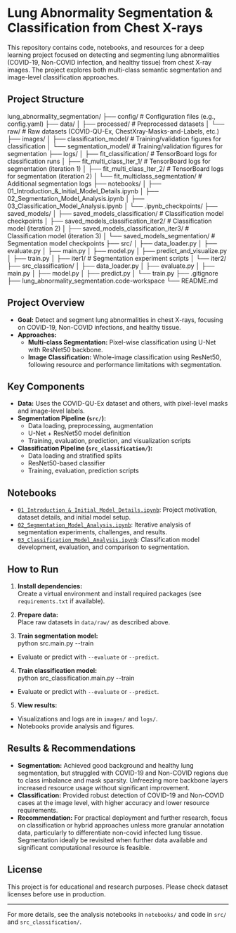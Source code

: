 # Lung Abnormality Segmentation & Classification from Chest X-rays

This repository contains code, notebooks, and resources for a deep learning project focused on detecting and segmenting lung abnormalities (COVID-19, Non-COVID infection, and healthy tissue) from chest X-ray images. The project explores both multi-class semantic segmentation and image-level classification approaches.

## Project Structure

lung_abnormality_segmentation/
├── config/                       # Configuration files (e.g., config.yaml)
├── data/
│   ├── processed/                # Preprocessed datasets
│   └── raw/                      # Raw datasets (COVID-QU-Ex, ChestXray-Masks-and-Labels, etc.)
├── images/
│   ├── classification_model/     # Training/validation figures for classification
│   └── segmentation_model/       # Training/validation figures for segmentation
├── logs/
│   ├── fit_classification/           # TensorBoard logs for classification runs
│   ├── fit_multi_class_Iter_1/       # TensorBoard logs for segmentation (iteration 1)
│   ├── fit_multi_class_Iter_2/       # TensorBoard logs for segmentation (iteration 2)
│   └── fit_multiclass_segmentation/  # Additional segmentation logs
├── notebooks/
│   ├── 01_Introduction_&_Initial_Model_Details.ipynb
│   ├── 02_Segmentation_Model_Analysis.ipynb
│   ├── 03_Classification_Model_Analysis.ipynb
│   └── .ipynb_checkpoints/
├── saved_models/
│   ├── saved_models_classification/        # Classification model checkpoints
│   ├── saved_models_classification_iter2/  # Classification model (iteration 2)
│   ├── saved_models_classification_iter3/  # Classification model (iteration 3)
│   └── saved_models_segmentation/          # Segmentation model checkpoints
├── src/
│   ├── data_loader.py
│   ├── evaluate.py
│   ├── main.py
│   ├── model.py
│   ├── predict_and_visualize.py
│   ├── train.py
│   ├── iter1/                      # Segmentation experiment scripts
│   └── iter2/
├── src_classification/
│   ├── data_loader.py
│   ├── evaluate.py
│   ├── main.py
│   ├── model.py
│   ├── predict.py
│   └── train.py
├── .gitignore
├── lung_abnormality_segmentation.code-workspace
└── README.md



## Project Overview

- **Goal:** Detect and segment lung abnormalities in chest X-rays, focusing on COVID-19, Non-COVID infections, and healthy tissue.
- **Approaches:**
  - **Multi-class Segmentation:** Pixel-wise classification using U-Net with ResNet50 backbone.
  - **Image Classification:** Whole-image classification using ResNet50, following resource and performance limitations with segmentation.

## Key Components

- **Data:** Uses the COVID-QU-Ex dataset and others, with pixel-level masks and image-level labels.
- **Segmentation Pipeline (`src/`):**
  - Data loading, preprocessing, augmentation
  - U-Net + ResNet50 model definition
  - Training, evaluation, prediction, and visualization scripts
- **Classification Pipeline (`src_classification/`):**
  - Data loading and stratified splits
  - ResNet50-based classifier
  - Training, evaluation, prediction scripts

## Notebooks

- [`01_Introduction_&_Initial_Model_Details.ipynb`](notebooks/01_Introduction_&_Initial_Model_Details.ipynb): Project motivation, dataset details, and initial model setup.
- [`02_Segmentation_Model_Analysis.ipynb`](notebooks/02_Segmentation_Model_Analysis.ipynb): Iterative analysis of segmentation experiments, challenges, and results.
- [`03_Classification_Model_Analysis.ipynb`](notebooks/03_Classification_Model_Analysis.ipynb): Classification model development, evaluation, and comparison to segmentation.

## How to Run

1. **Install dependencies:**  
   Create a virtual environment and install required packages (see `requirements.txt` if available).

2. **Prepare data:**  
   Place raw datasets in `data/raw/` as described above.

3. **Train segmentation model:**  
    python src.main.py --train

- Evaluate or predict with `--evaluate` or `--predict`.

4. **Train classification model:**  
    python src_classification.main.py --train
- Evaluate or predict with `--evaluate` or `--predict`.

5. **View results:**  
- Visualizations and logs are in `images/` and `logs/`.
- Notebooks provide analysis and figures.

## Results & Recommendations

- **Segmentation:** Achieved good background and healthy lung segmentation, but struggled with COVID-19 and Non-COVID regions due to class imbalance and mask sparsity. Unfreezing more backbone layers increased resource usage without significant improvement.
- **Classification:** Provided robust detection of COVID-19 and Non-COVID cases at the image level, with higher accuracy and lower resource requirements.
- **Recommendation:** For practical deployment and further research, focus on classification or hybrid approaches unless more granular annotation data, particularly to differentiate non-covid infected lung tissue. Segmentation ideally be revisited when further data available and significant computational resource is feasible.

## License

This project is for educational and research purposes. Please check dataset licenses before use in production.

---

For more details, see the analysis notebooks in `notebooks/` and code in `src/` and `src_classification/`.